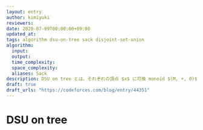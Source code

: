```yaml
---
layout: entry
author: kimiyuki
reviewers:
date: 2020-07-09T00:00:00+09:00
updated_at:
tags: algorithm dsu-on-tree sack disjoint-set-union
algorithm:
  input:
  output:
  time_complexity:
  space_complexity:
  aliases: Sack
description: DSU on tree とは、それぞれの頂点 $x$ に可換 monoid $(M, +, 0)$ の要素の重み $a_x$ のついた木 $T$ のそれぞれの部分木について、その部分木内の重みの総和を全体で $O(n \log n)$ で求めるアルゴリズムである。ただし、その計算の過程において、monoid 演算 $+$ がある要素 $A \in M$ と頂点 $x$ に対し $A + a_x$ という形でしか出現しないという特徴がある。
draft: true
draft_urls: "https://codeforces.com/blog/entry/44351"
---
```


# DSU on tree

